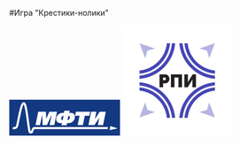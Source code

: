 #Игра "Крестики-нолики"

<img src="logo.jpg" alt="logo" width="200"/> <img src="logo_2.jpg" alt="50" width="200"/>
